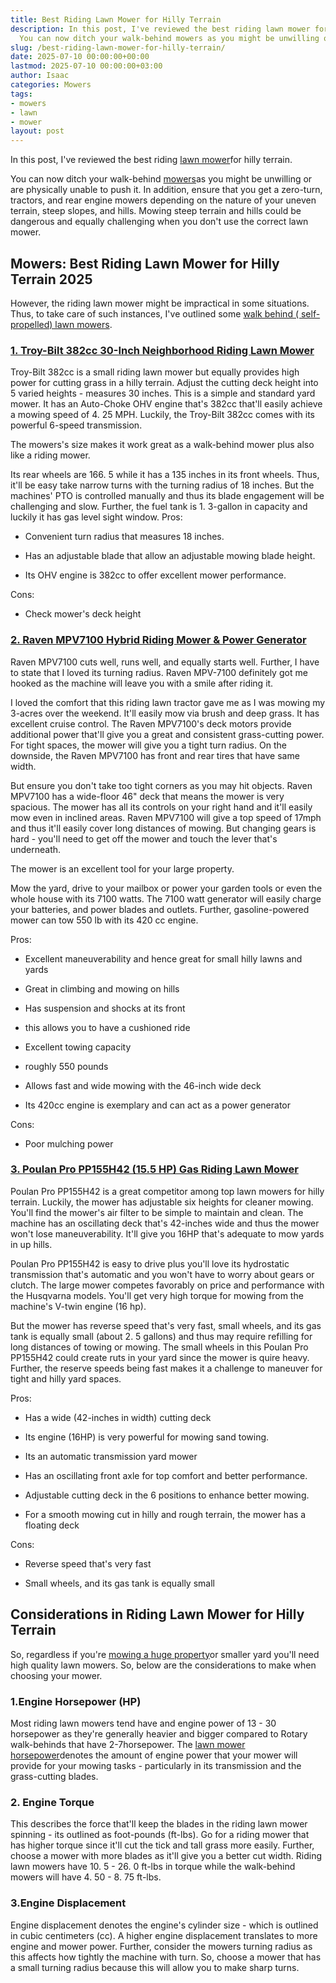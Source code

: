 ```yaml
---
title: Best Riding Lawn Mower for Hilly Terrain
description: In this post, I've reviewed the best riding lawn mower for hilly terrain.
  You can now ditch your walk-behind mowers as you might be unwilling or are...
slug: /best-riding-lawn-mower-for-hilly-terrain/
date: 2025-07-10 00:00:00+00:00
lastmod: 2025-07-10 00:00:00+03:00
author: Isaac
categories: Mowers
tags:
- mowers
- lawn
- mower
layout: post
---
```

In this post, I've reviewed the best riding [lawn mower](https://en.wikipedia.org/wiki/Lawn_mower)for hilly terrain.

You can now ditch your walk-behind [mowers](https://pestpolicy.com/best-riding-lawn-mower-for-2-acres/)as you might be unwilling or are physically unable to push it. In addition, ensure that you get a zero-turn, tractors, and rear engine mowers depending on the nature of your uneven terrain, steep slopes, and hills. Mowing steep terrain and hills could be dangerous and equally challenging when you don't use the correct lawn mower.

##  Mowers: Best Riding Lawn Mower for Hilly Terrain 2025

However, the riding lawn mower might be impractical in some situations. Thus, to take care of such instances, I've outlined some [walk behind ( self-propelled) lawn mowers](https://pestpolicy.com/best-self-propelled-lawn-mowers-under-300/).

###  [1. Troy-Bilt 382cc 30-Inch Neighborhood Riding Lawn Mower](https://www.amazon.com/dp/B01MUDUCNM/?tag=p-policy-20)

Troy-Bilt 382cc is a small riding lawn mower but equally provides high power for cutting grass in a hilly terrain. Adjust the cutting deck height into 5 varied heights - measures 30 inches. This is a simple and standard yard mower. It has an Auto-Choke OHV engine that's 382cc that'll easily achieve a mowing speed of 4. 25 MPH. Luckily, the Troy-Bilt 382cc comes with its powerful 6-speed transmission.

The mowers's size makes it work great as a walk-behind mower plus also like a riding mower.

Its rear wheels are 166. 5 while it has a 135 inches in its front wheels. Thus, it'll be easy take narrow turns with the turning radius of 18 inches. But the machines' PTO is controlled manually and thus its blade engagement will be challenging and slow. Further, the fuel tank is 1. 3-gallon in capacity and luckily it has gas level sight window.
Pros:

- Convenient turn radius that measures 18 inches.

- Has an adjustable blade that allow an adjustable mowing blade height.

- Its OHV engine is 382cc to offer excellent mower performance.

Cons:

- Check mower's deck height

###  [2. Raven MPV7100 Hybrid Riding Mower & Power Generator](https://www.amazon.com/dp/B01MUDUCNM/?tag=p-policy-20)

Raven MPV7100 cuts well, runs well, and equally starts well. Further, I have to state that I loved its turning radius. Raven MPV-7100 definitely got me hooked as the machine will leave you with a smile after riding it.

I loved the comfort that this riding lawn tractor gave me as I was mowing my 3-acres over the weekend. It'll easily mow via brush and deep grass. It has excellent cruise control. The Raven MPV7100's deck motors provide additional power that'll give you a great and consistent grass-cutting power. For tight spaces, the mower will give you a tight turn radius. On the downside, the Raven MPV7100 has front and rear tires that have same width.

But ensure you don't take too tight corners as you may hit objects. Raven MPV7100 has a wide-floor 46" deck that means the mower is very spacious. The mower has all its controls on your right hand and it'll easily mow even in inclined areas. Raven MPV7100 will give a top speed of 17mph and thus it'll easily cover long distances of mowing. But changing gears is hard - you'll need to get off the mower and touch the lever that's underneath.

The mower is an excellent tool for your large property.

Mow the yard, drive to your mailbox or power your garden tools or even the whole house with its 7100 watts. The 7100 watt generator will easily charge your batteries, and power blades and outlets. Further, gasoline-powered mower can tow 550 lb with its 420 cc engine.

Pros:

- Excellent maneuverability and hence great for small hilly lawns and yards

- Great in climbing and mowing on hills

- Has suspension and shocks at its front

- this allows you to have a cushioned ride

- Excellent towing capacity

- roughly 550 pounds

- Allows fast and wide mowing with the 46-inch wide deck

- Its 420cc engine is exemplary and can act as a power generator

Cons:

- Poor mulching power

###  [3. Poulan Pro PP155H42 (15.5 HP) Gas Riding Lawn Mower](https://www.amazon.com/dp/B019F8TWB0/?tag=p-policy-20)

Poulan Pro PP155H42 is a great competitor among top lawn mowers for hilly terrain. Luckily, the mower has adjustable six heights for cleaner mowing. You'll find the mower's air filter to be simple to maintain and clean. The machine has an oscillating deck that's 42-inches wide and thus the mower won't lose maneuverability. It'll give you 16HP that's adequate to mow yards in up hills.

Poulan Pro PP155H42 is easy to drive plus you'll love its hydrostatic transmission that's automatic and you won't have to worry about gears or clutch. The large mower competes favorably on price and performance with the Husqvarna models. You'll get very high torque for mowing from the machine's V-twin engine (16 hp).

But the mower has reverse speed that's very fast, small wheels, and its gas tank is equally small (about 2. 5 gallons) and thus may require refilling for long distances of towing or mowing. The small wheels in this Poulan Pro PP155H42 could create ruts in your yard since the mower is quire heavy. Further, the reserve speeds being fast makes it a challenge to maneuver for tight and hilly yard spaces.

Pros:

- Has a wide (42-inches in width) cutting deck

- Its engine (16HP) is very powerful for mowing sand towing.

- Its an automatic transmission yard mower

- Has an oscillating front axle for top comfort and better performance.

- Adjustable cutting deck in the 6 positions to enhance better mowing.

- For a smooth mowing cut in hilly and rough terrain, the mower has a floating deck

Cons:

- Reverse speed that's very fast

- Small wheels, and its gas tank is equally small

##  Considerations in Riding Lawn Mower for Hilly Terrain

So, regardless if you're [mowing a huge property](https://pestpolicy.com/best-lawn-mower-for-large-yard/)or smaller yard you'll need high quality lawn mowers. So, below are the considerations to make when choosing your mower.

###  1.**Engine Horsepower (HP)**

Most riding lawn mowers tend have and engine power of 13 - 30 horsepower as they're generally heavier and bigger compared to Rotary walk-behinds that have 2-7horsepower. The [lawn mower horsepower](https://www.hunker.com/13405208/how-to-get-more-hp-out-of-a-lawn-mower-engine)denotes the amount of engine power that your mower will provide for your mowing tasks - particularly in its transmission and the grass-cutting blades.

###  2. Engine Torque

This describes the force that'll keep the blades in the riding lawn mower spinning - its outlined as foot-pounds (ft-lbs). Go for a riding mower that has higher torque since it'll cut the tick and tall grass more easily. Further, choose a mower with more blades as it'll give you a better cut width. Riding lawn mowers have 10. 5 - 26. 0 ft-lbs in torque while the walk-behind mowers will have 4. 50 - 8. 75 ft-lbs.

###  3.**Engine Displacement**

Engine displacement denotes the engine's cylinder size - which is outlined in cubic centimeters (cc). A higher engine displacement translates to more engine and mower power. Further, consider the mowers turning radius as this affects how tightly the machine with turn. So, choose a mower that has a small turning radius because this will allow you to make sharp turns.
